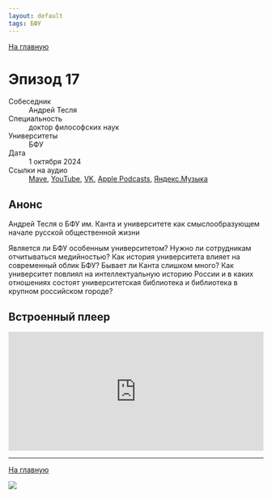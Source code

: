 ```yaml
---
layout: default
tags: БФУ
---
```


[На главную](./)

# Эпизод 17

<dl>
<dt>Собеседник</dt>
<dd>Андрей Тесля</dd>
<dt>Специальность</dt>
<dd>доктор философских наук</dd>
<dt>Университеты</dt>
<dd>БФУ</dd>
<dt>Дата</dt>
<dd>1 октября 2024</dd>
<dt>Ссылки на аудио</dt>
<dd><a href="https://universitates.mave.digital/ep-18">Mave</a>, <a href="https://youtu.be/diQjNBjDAE0">YouTube</a>, <a href="https://vk.com/video-223898464_456239040">VK</a>, <a href="">Apple Podcasts</a>, <a href="">Яндекс.Музыка</a></dd>
</dl>

## Анонс

Андрей Тесля о БФУ им. Канта и университете как смыслообразующем начале русской общественной жизни

Является ли БФУ особенным университетом? Нужно ли сотрудникам отчитываться медийностью? Как история университета влияет на современный облик БФУ? Бывает ли Канта слишком много? Как университет повлиял на интеллектуальную историю России и в каких отношениях состоят университетская библиотека и библиотека в крупном российском городе?

## Встроенный плеер

<iframe src="https://player.mave.digital?podcast=universitates&episode=18&color=rgb(245,215,95)&mute=1&date=1&download=1" style="width: 100%" height="235" scrolling="no" frameborder="no"></iframe>


-----

[На главную](./)

![](./logo.png)
